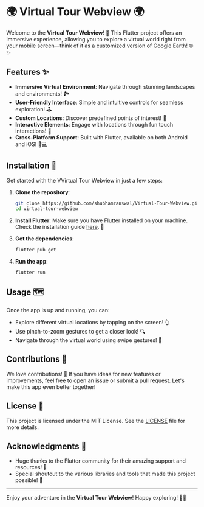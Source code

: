 # 🌍 Virtual Tour Webview 🌍

Welcome to the **Virtual Tour Webview**! 🚀 This Flutter project offers an immersive experience, allowing you to explore a virtual world right from your mobile screen—think of it as a customized version of Google Earth! 🌐✨

## Features ✨

- **Immersive Virtual Environment**: Navigate through stunning landscapes and environments! 🏞️
- **User-Friendly Interface**: Simple and intuitive controls for seamless exploration! 🕹️
- **Custom Locations**: Discover predefined points of interest! 📍
- **Interactive Elements**: Engage with locations through fun touch interactions! 🤳
- **Cross-Platform Support**: Built with Flutter, available on both Android and iOS! 📱💻

## Installation 🚀

Get started with the VVirtual Tour Webview in just a few steps:

1. **Clone the repository**:
   ```bash
   git clone https://github.com/shubhamranswal/Virtual-Tour-Webview.git
   cd virtual-tour-webview
   ```

2. **Install Flutter**: Make sure you have Flutter installed on your machine. Check the installation guide [here](https://flutter.dev/docs/get-started/install). 📖

3. **Get the dependencies**:
   ```bash
   flutter pub get
   ```

4. **Run the app**:
   ```bash
   flutter run
   ```

## Usage 🗺️

Once the app is up and running, you can:

- Explore different virtual locations by tapping on the screen! 👆
- Use pinch-to-zoom gestures to get a closer look! 🔍
- Navigate through the virtual world using swipe gestures! 💨

## Contributions 🤝

We love contributions! 💖 If you have ideas for new features or improvements, feel free to open an issue or submit a pull request. Let's make this app even better together!

## License 📜

This project is licensed under the MIT License. See the [LICENSE](LICENSE) file for more details.

## Acknowledgments 🙏

- Huge thanks to the Flutter community for their amazing support and resources! 🌟
- Special shoutout to the various libraries and tools that made this project possible! 🎉

---

Enjoy your adventure in the **Virtual Tour Webview**! Happy exploring! 🌈✨